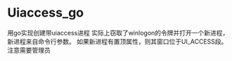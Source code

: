 # Uiaccess_go
用go实现创建带uiaccess进程
实际上窃取了winlogon的令牌并打开一个新进程，新进程来自命令行参数。
如果新进程有置顶属性，则其窗口位于UI_ACCESS段。
注意需要管理员
